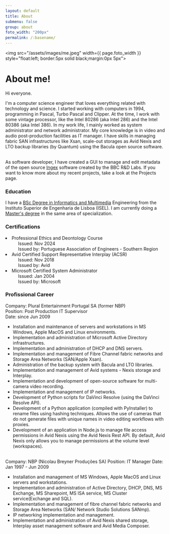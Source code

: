 ```yaml
---
layout: default
title: About
submenu: false
group: about
foto_width: "200px"
permalink: /:basename/
---
```

<img src="/assets/images/me.jpeg" width={{ page.foto_width }} style="float:left; border:5px solid black;margin:0px 5px">

<div>

<h1>About me!</h1>

Hi everyone.

I'm a computer science engineer that loves everything related with technology and science. I started working with computers in 1994, programming in Pascal, Turbo Pascal and Clipper. At the time, I work with some vintage processor, like the Intel 80286 (aka Intel 286) and the Intel 80386 (aka Intel 386). In my work life, I mainly worked as system administrator and network administrator. My core knowledge is in video and audio post-production facilities as IT manager. I have skills in managing fabric SAN infrastructures like Xsan, scale-out storages as Avid Nexis and LTO backup libraries (by Quantum) using the Bacula open source software.<br><br> 

As software developer, I have created a GUI to manage and edit metadata of the open source <a href="https://ingex.sourceforge.net" target="_blank">Ingex</a>  software created by the BBC R&D Labs. If you want to know more about my recent projects, take a look at the Projects page.

</div>

<div>

<h3>Education</h3>

I have a <a href="https://www.isel.pt/en/curso/bsc-degree/informatics-and-multimedia-engineering" target="_blank">BSc Degree in Informatics and Multimedia</a> Engineering from the <span translate="no"> Instituto Superior de Engenharia de Lisboa (ISEL)</span>. 
I am currently doing a <a href="https://www.isel.pt/en/curso/masters-degree/master-informatics-and-multimedia-engineering" target="_blank">Master's degree</a> in the same area of ​​specialization.

</div>

<div>

<h3>Certifications</h3>
<dl>
<li>Professional Ethics and Deontology Course</li>
<dd>Issued: Nov 2024 </dd>
<dd>Issued by: Portuguese Association of Engineers - Southern Region </dd>
<li translate="no">Avid Certified Support Representative Interplay (ACSR)</li>
<dd>Issued: Nov 2018 </dd>
<dd>Issued by: Avid</dd>
<li translate="no">Microsoft Certified System Administrator</li>
<dd>Issued: Jan 2004 </dd>
<dd>Issued by: Microsoft</dd>
</dl>

</div>


### Profissional Career
Company: Plural Entertainment Portugal SA (former NBP)  
Position: Post Production IT Supervisor  
Date: since Jun 2009

- Installation and maintenance of servers and workstations in MS Windows, Apple MacOS and Linux environments.
- Implementation and administration of Microsoft Active Directory infrastructures.
- Implementation and administration of DHCP and DNS servers.
- Implementation and management of Fibre Channel fabric networks and Storage Area Networks (SAN/Apple Xsan).
- Administration of the backup system with Bacula and LTO libraries.
- Implementation and management of Avid systems - Nexis storage and Interplay.
- Implementation and development of open-source software for multi-camera video recording.
- Implementation and management of IP networks.
- Development of Python scripts for DaVinci Resolve (using the DaVinci Resolve API).
- Development of a Python application (compiled with PyInstaller) to rename files using hashing techniques. Allows the use of cameras that do not generate files with unique names in video editing workflows with proxies.
- Development of an application in Node.js to manage file access permissions in Avid Nexis using the Avid Nexis Rest API. By default, Avid Nexis only allows you to manage permissions at the volume level (workspaces).

<br>
Company: NBP <span translate="no">(Nicolau Breyner Produções SA)</span>  
Position: IT Manager  
Date: Jan 1997 - Jun 2009  

- Installation and management of MS Windows, Apple MacOS and Linux servers and workstations.
- Implementation and administration of Active Directory, DHCP, DNS, MS Exchange, MS Sharepoint, MS ISA service, MS Cluster service(Exchange and SQL).
- Implementation and management of fibre channel fabric networks and Storage Area Networks (SAN/ Network Studio Solutions SANmp).
- IP networking implementation and management.
- Implementation and administration of Avid Nexis shared storage, Interplay asset management software and Avid Media Composer.



